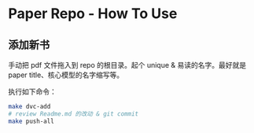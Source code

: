 # Paper Repo - How To Use

## 添加新书

手动把 pdf 文件拖入到 repo 的根目录。起个 unique & 易读的名字。最好就是 paper title、核心模型的名字缩写等。

执行如下命令：

```bash
make dvc-add
# review Readme.md 的改动 & git commit
make push-all
```
